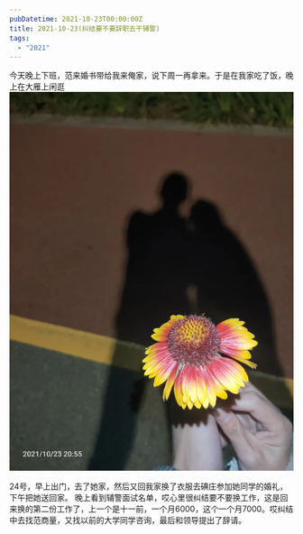 ```yaml
---
pubDatetime: 2021-10-23T00:00:00Z
title: 2021-10-23(纠结要不要辞职去干辅警)
tags:
  - "2021"
---
```


今天晚上下班，范来婚书带给我来俺家，说下周一再拿来。于是在我家吃了饭，晚上在大雁上闲逛![](../../img/6904315-5ff8b81c6a01400a.jpg)

24号，早上出门，去了她家，然后又回我家换了衣服去碘庄参加她同学的婚礼，下午把她送回家。
晚上看到辅警面试名单，哎心里很纠结要不要换工作，这是回来换的第二份工作了，上一个是十一前，一个月6000，这个一个月7000。哎纠结中去找范商量，又找以前的大学同学咨询，最后和领导提出了辞请。

